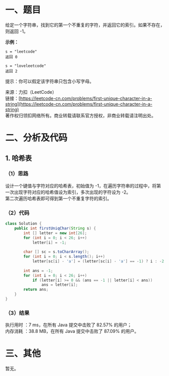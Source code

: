 # 一、题目
给定一个字符串，找到它的第一个不重复的字符，并返回它的索引。如果不存在，则返回 -1。   
   
**示例：**    
```
s = "leetcode"
返回 0

s = "loveleetcode"
返回 2
```
   
提示：你可以假定该字符串只包含小写字母。    
   
来源：力扣（LeetCode）   
链接：[https://leetcode-cn.com/problems/first-unique-character-in-a-string](https://leetcode-cn.com/problems/first-unique-character-in-a-string)    
著作权归领扣网络所有。商业转载请联系官方授权，非商业转载请注明出处。    
# 二、分析及代码    
## 1. 哈希表
### （1）思路
设计一个键值与字符对应的哈希表，初始值为 -1，在遍历字符串的过程中，将第一次出现字符对应的哈希值设为索引，多次出现的字符设为 -2。   
第二次遍历哈希表即可得到第一个不重复字符的索引。    
### （2）代码
```Java
class Solution {
    public int firstUniqChar(String s) {
        int [] letter = new int[26];
        for (int i = 0; i < 26; i++)
            letter[i] = -1;
        
        char [] sc = s.toCharArray();
        for (int i = 0; i < s.length(); i++)
            letter[sc[i] - 'a'] = (letter[sc[i] - 'a'] == -1) ? i : -2;
        
        int ans = -1;
        for (int i = 0; i < 26; i++)
            if (letter[i] >= 0 && (ans == -1 || letter[i] < ans))
                ans = letter[i];
        return ans;
    }
}
```
### （3）结果
执行用时 ：7 ms，在所有 Java 提交中击败了 82.57% 的用户；    
内存消耗 ：38.8 MB，在所有 Java 提交中击败了 87.09% 的用户。      
# 三、其他
暂无。  
